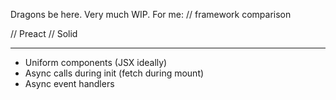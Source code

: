 Dragons be here. Very much WIP.
For me: // framework comparison

// Preact
// Solid

---

- Uniform components (JSX ideally)
- Async calls during init (fetch during mount)
- Async event handlers
